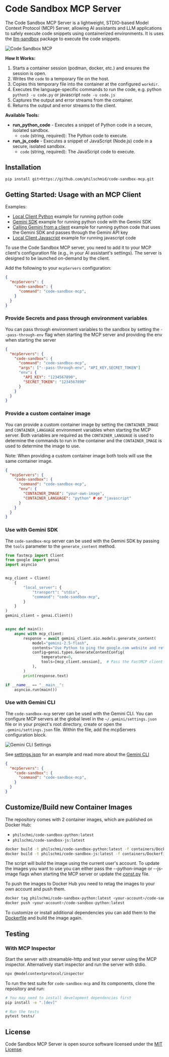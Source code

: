 # Code Sandbox MCP Server

The Code Sandbox MCP Server is a lightweight, STDIO-based Model Context Protocol (MCP) Server, allowing AI assistants and LLM applications to safely execute code snippets using containerized environments. It is uses the [llm-sandbox](https://github.com/vndee/llm-sandbox) package to execute the code snippets. 

![Code Sandbox MCP](./assets/code-sandbox-mcp.png)


**How It Works:**
1. Starts a container session (podman, docker, etc.) and ensures the session is open.
2. Writes the `code` to a temporary file on the host.
3. Copies this temporary file into the container at the configured `workdir`.
4. Executes the language-specific commands to run the code, e.g. python `python3 -u code.py` or javascript `node -u code.js`
5. Captures the output and error streams from the container.
6. Returns the output and error streams to the client.

**Available Tools:**
- **run_python_code** - Executes a snippet of Python code in a secure, isolated sandbox.
  - `code` (string, required): The Python code to execute.
- **run_js_code** - Executes a snippet of JavaScript (Node.js) code in a secure, isolated sandbox.
  - `code` (string, required): The JavaScript code to execute.

## Installation

```bash
pip install git+https://github.com/philschmid/code-sandbox-mcp.git
```

## Getting Started: Usage with an MCP Client

Examples:
- [Local Client Python](./examples/test_local_client_python.py) example for running python code
- [Gemini SDK](./examples/test_gemini.py) example for running python code with the Gemini SDK
- [Calling Gemini from a client](./examples/test_client_gemini_call.py) example for running python code that uses the Gemini SDK and passes through the Gemini API key
- [Local Client Javascript](./examples/test_local_client_js.py) example for running javascript code

To use the Code Sandbox MCP server, you need to add it to your MCP client's configuration file (e.g., in your AI assistant's settings). The server is designed to be launched on-demand by the client.

Add the following to your `mcpServers` configuration:

```json
{
  "mcpServers": {
    "code-sandbox": {
      "command": "code-sandbox-mcp",
    }
  }
}
```

### Provide Secrets and pass through environment variables

You can pass through environment variables to the sandbox by setting the `--pass-through-env` flag when starting the MCP server and providing the env when starting the server

```json
{
  "mcpServers": {
    "code-sandbox": {
      "command": "code-sandbox-mcp",
      "args": ["--pass-through-env", "API_KEY,SECRET_TOKEN"]
      "env": {
        "API_KEY": "1234567890",
        "SECRET_TOKEN": "1234567890"
      }
    }
  }
}
```

### Provide a custom container image

You can provide a custom container image by setting the `CONTAINER_IMAGE` and `CONTAINER_LANGUAGE` environment variables when starting the MCP server. Both variables are required as the `CONTAINER_LANGUAGE` is used to determine the commands to run in the container and the `CONTAINER_IMAGE` is used to determine the image to use.

Note: When providing a custom container image both tools will use the same container image.

```json
{
  "mcpServers": {
    "code-sandbox": {
      "command": "code-sandbox-mcp",
      "env": {
        "CONTAINER_IMAGE": "your-own-image",
        "CONTAINER_LANGUAGE": "python" # or "javascript"
      }
    }
  }
}
```

### Use with Gemini SDK

The `code-sandbox-mcp` server can be used with the Gemini SDK by passing the `tools` parameter to the `generate_content` method.

```python
from fastmcp import Client
from google import genai
import asyncio


mcp_client = Client(
    {
        "local_server": {
            "transport": "stdio",
            "command": "code-sandbox-mcp",
        }
    }
)
gemini_client = genai.Client()


async def main():
    async with mcp_client:
        response = await gemini_client.aio.models.generate_content(
            model="gemini-2.5-flash",
            contents="Use Python to ping the google.com website and return the response time.",
            config=genai.types.GenerateContentConfig(
                temperature=0,
                tools=[mcp_client.session],  # Pass the FastMCP client session
            ),
        )
        print(response.text)

if __name__ == "__main__":
    asyncio.run(main())
```

### Use with Gemini CLI 

The `code-sandbox-mcp` server can be used with the Gemini CLI. You can configure MCP servers at the global level in the `~/.gemini/settings.json` file or in your project's root directory, create or open the `.gemini/settings.json` file. Within the file, add the mcpServers configuration block.

![Gemini CLI Settings](./assets/gemini-cli.png)

See [settings.json](.gemini/settings.json) for an example and read more about the [Gemini CLI](https://github.com/google-gemini/gemini-cli/blob/main/docs/tools/mcp-server.md)

```json
{
  "mcpServers": {
    "code-sandbox": {
      "command": "code-sandbox-mcp",
    }
  }
}
```

## Customize/Build new Container Images

The repository comes with 2 container images, which are published on Docker Hub:

- `philschmi/code-sandbox-python:latest`
- `philschmi/code-sandbox-js:latest`

```bash
docker build -t philschmi/code-sandbox-python:latest -f containers/Dockerfile.python .
docker build -t philschmi/code-sandbox-js:latest -f containers/Dockerfile.nodejs .
```

The script will build the image using the current user's account. To update the images you want to use you can either pass the --python-image or --js-image flags when starting the MCP server or update the [const.py](./src//code_sandbox_mcp/const.py) file. 

To push the images to Docker Hub you need to retag the images to your own account and push them.

```bash
docker tag philschmi/code-sandbox-python:latest <your-account>/code-sandbox-python:latest
docker push <your-account>/code-sandbox-python:latest
```

To customize or install additional dependencies you can add them to the [Dockerfile](./Dockerfile) and build the image again. 


## Testing

### With MCP Inspector
Start the server with streamable-http and test your server using the MCP inspector. Alternatively start inspector and run the server with stdio.

```bash
npx @modelcontextprotocol/inspector
```

To run the test suite for `code-sandbox-mcp` and its components, clone the repository and run:

```bash
# You may need to install development dependencies first
pip install -e ".[dev]"

# Run the tests
pytest tests/
```

## License

Code Sandbox MCP Server is open source software licensed under the [MIT License](https://github.com/vndee/llm-sandbox/blob/main/LICENSE).
